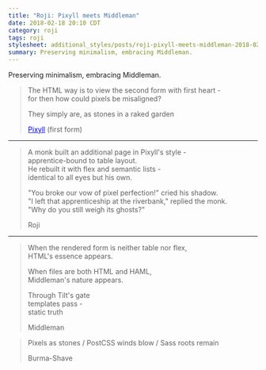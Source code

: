 ```yaml
---
title: "Roji: Pixyll meets Middleman"
date: 2018-02-18 20:10 CDT
category: roji
tags: roji
stylesheet: additional_styles/posts/roji-pixyll-meets-middleman-2018-02-18
summary: Preserving minimalism, embracing Middleman.
---
```


<!--
the campanion style sheet only defines one class
    .burma-shave
so if we dont do that trick, remove the stylesheet
-->

Preserving minimalism, embracing Middleman.

> The HTML way is to view the second form with first&nbsp;heart -  
> for then how could pixels be&nbsp;misaligned?  
>
> They simply are, as stones in a raked&nbsp;garden  
> <footer><a style="color: blue;" href="../easter.html">Pixyll</a> (first form)</footer>

---

> A monk built an additional page in Pixyll's&nbsp;style -  
> apprentice-bound to table&nbsp;layout.  
> He rebuilt it with flex and semantic&nbsp;lists -  
> identical to all eyes but his&nbsp;own.  
>
> "You broke our vow of pixel perfection!" cried his&nbsp;shadow.  
> "I left that apprenticeship at the riverbank," replied&nbsp;the&nbsp;monk.  
> "Why do you still weigh its&nbsp;ghosts?"  
> <footer>Roji</footer>

---

> When the rendered form is neither table nor&nbsp;flex,  
> HTML's essence appears.  
>
> When files are both HTML and HAML,  
> Middleman's nature appears.  
>
> Through Tilt's gate  
> templates pass -  
> static truth  
> <footer>Middleman</footer>

> Pixels&nbsp;as&nbsp;stones&nbsp;/
PostCSS&nbsp;winds&nbsp;blow&nbsp;/
Sass&nbsp;roots&nbsp;remain
> <footer><span class="burma-shave">Burma-Shave</span></footer>
